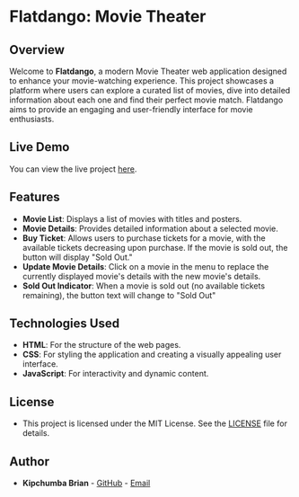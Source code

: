 # Flatdango: Movie Theater

## Overview

Welcome to **Flatdango**, a modern Movie Theater web application designed to enhance your movie-watching experience. This project showcases a  platform where users can explore a curated list of movies, dive into detailed information about each one and  find their perfect movie match. Flatdango aims to provide an engaging and user-friendly interface for movie enthusiasts.

## Live Demo

You can view the live project [here](https://devbrianke.github.io/Wk4-Code-Challenge-Flatdango---Movie-Theater/).

## Features

- **Movie List**: Displays a list of movies with titles and posters.
- **Movie Details**: Provides detailed information about a selected movie.
- **Buy Ticket**: Allows users to purchase tickets for a movie, with the available tickets decreasing upon purchase. If the movie is sold out, the button will display "Sold Out."
- **Update Movie Details**: Click on a movie in the menu to replace the currently displayed movie's details with the new movie's details.
- **Sold Out Indicator**: When a movie is sold out (no available tickets remaining), the button text will change to "Sold Out" 

## Technologies Used
- **HTML**: For the structure of the web pages.
- **CSS**: For styling the application and creating a visually appealing user interface.
- **JavaScript**: For interactivity and dynamic content.

## License

- This project is licensed under the MIT License. See the [LICENSE](LICENSE) file for details.

## Author

- **Kipchumba Brian** - [GitHub](https://github.com/DevBrianKE) - [Email](kipchumbabrian47@gmail.com) 
